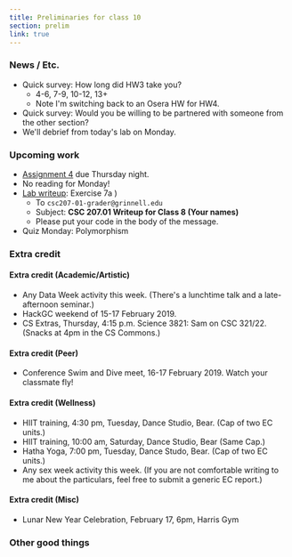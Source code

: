 ```yaml
---
title: Preliminaries for class 10
section: prelim
link: true
---
```

### News / Etc.

* Quick survey: How long did HW3 take you?  
    * 4-6, 7-9, 10-12, 13+
    * Note I'm switching back to an Osera HW for HW4.
* Quick survey: Would you be willing to be partnered with someone
  from the other section?
* We'll debrief from today's lab on Monday.

### Upcoming work

* [Assignment 4](../assignments/assignment04) due Thursday night.
* No reading for Monday!
* [Lab writeup](../writeups/writeup10): Exercise 7a
)
    * To `csc207-01-grader@grinnell.edu`
    * Subject: **CSC 207.01 Writeup for Class 8 (Your names)**
    * Please put your code in the body of the message.
* Quiz Monday: Polymorphism 

### Extra credit

#### Extra credit (Academic/Artistic)

* Any Data Week activity this week.  (There's a lunchtime talk and a
  late-afternoon seminar.)
* HackGC weekend of 15-17 February 2019.
* CS Extras, Thursday, 4:15 p.m. Science 3821: Sam on CSC 321/22.
  (Snacks at 4pm in the CS Commons.)

#### Extra credit (Peer)

* Conference Swim and Dive meet, 16-17 February 2019.  Watch your classmate
  fly!

#### Extra credit (Wellness)

* HIIT training, 4:30 pm, Tuesday, Dance Studio, Bear.  (Cap of two EC units.)
* HIIT training, 10:00 am, Saturday, Dance Studio, Bear (Same Cap.)
* Hatha Yoga, 7:00 pm, Tuesday, Dance Studo, Bear.  (Cap of two EC units.)
* Any sex week activity this week.  (If you are not comfortable writing
  to me about the particulars, feel free to submit a generic EC report.)

#### Extra credit (Misc)

* Lunar New Year Celebration, February 17, 6pm, Harris Gym

### Other good things


